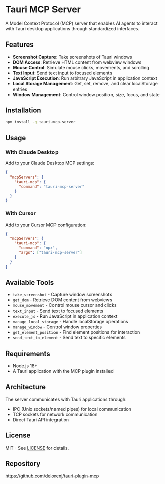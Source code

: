 # Tauri MCP Server

A Model Context Protocol (MCP) server that enables AI agents to interact with Tauri desktop applications through standardized interfaces.

## Features

- **Screenshot Capture**: Take screenshots of Tauri windows
- **DOM Access**: Retrieve HTML content from webview windows  
- **Mouse Control**: Simulate mouse clicks, movements, and scrolling
- **Text Input**: Send text input to focused elements
- **JavaScript Execution**: Run arbitrary JavaScript in application context
- **Local Storage Management**: Get, set, remove, and clear localStorage entries
- **Window Management**: Control window position, size, focus, and state

## Installation

```bash
npm install -g tauri-mcp-server
```

## Usage

### With Claude Desktop

Add to your Claude Desktop MCP settings:

```json
{
  "mcpServers": {
    "tauri-mcp": {
      "command": "tauri-mcp-server"
    }
  }
}
```

### With Cursor

Add to your Cursor MCP configuration:

```json
{
  "mcpServers": {
    "tauri-mcp": {
      "command": "npx",
      "args": ["tauri-mcp-server"]
    }
  }
}
```

## Available Tools

- `take_screenshot` - Capture window screenshots
- `get_dom` - Retrieve DOM content from webviews
- `mouse_movement` - Control mouse cursor and clicks
- `text_input` - Send text to focused elements
- `execute_js` - Run JavaScript in application context
- `manage_local_storage` - Handle localStorage operations
- `manage_window` - Control window properties
- `get_element_position` - Find element positions for interaction
- `send_text_to_element` - Send text to specific elements

## Requirements

- Node.js 18+
- A Tauri application with the MCP plugin installed

## Architecture

The server communicates with Tauri applications through:
- IPC (Unix sockets/named pipes) for local communication
- TCP sockets for network communication
- Direct Tauri API integration

## License

MIT - See [LICENSE](../LICENSE) for details.

## Repository

https://github.com/delorenj/tauri-plugin-mcp
